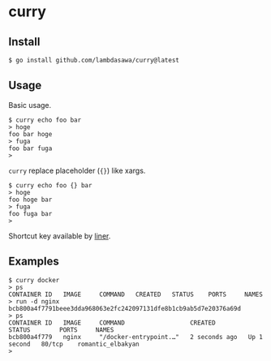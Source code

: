 # curry

## Install

```sh
$ go install github.com/lambdasawa/curry@latest
```

## Usage

Basic usage.

```
$ curry echo foo bar
> hoge
foo bar hoge
> fuga
foo bar fuga
>
```

`curry` replace placeholder (`{}`) like xargs.

```
$ curry echo foo {} bar
> hoge
foo hoge bar
> fuga
foo fuga bar
>
```

Shortcut key available by [liner](https://github.com/peterh/liner#line-editing).

## Examples

```
$ curry docker
> ps
CONTAINER ID   IMAGE     COMMAND   CREATED   STATUS    PORTS     NAMES
> run -d nginx
bcb800a4f7791beee3dda968063e2fc242097131dfe8b1cb9ab5d7e20376a69d
> ps
CONTAINER ID   IMAGE     COMMAND                  CREATED         STATUS        PORTS     NAMES
bcb800a4f779   nginx     "/docker-entrypoint.…"   2 seconds ago   Up 1 second   80/tcp    romantic_elbakyan
>
```
